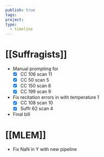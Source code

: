 ```yaml
---
publish: true
tags: 
project: 
type:
  - timeline
---
```

# [[Suffragists]]
- Manual prompting for
	- [x] CC 106 scan 11
	- [x] CC 50 scan 5
	- [x] CC 150 scan 8
	- [x] CC 199 scan 9
- Fix recitation errors in with temperature 1
	- [x] CC 108 scan 10
	- [x] Suffr 62 scan 4
- Final bill
# [[MLEM]]
- Fix NaN in Y with new pipeline
